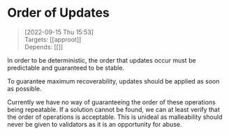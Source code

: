 
# Order of Updates

> [2022-09-15 Thu 15:53] <br/>
> Targets: [[approot]] <br/>
> Depends: [[]]

In order to be deterministic, the order that updates occur must be predictable and guaranteed to be stable.

To guarantee maximum recoverability, updates should be applied as soon as possible.

Currently we have no way of guaranteeing the order of these operations being repeatable.  If a solution cannot be found, we can at least verify that the order of operations is acceptable.  This is unideal as malleability should never be given to validators as it is an opportunity for abuse.
